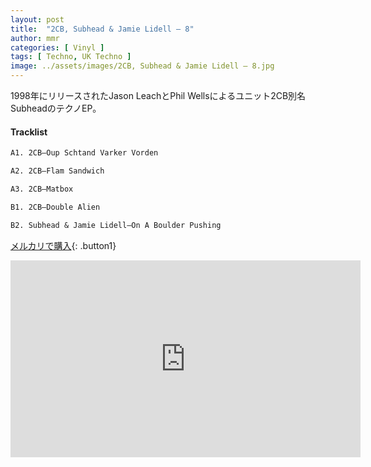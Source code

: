 ```yaml
---
layout: post
title:  "2CB, Subhead & Jamie Lidell – 8"
author: mmr
categories: [ Vinyl ]
tags: [ Techno, UK Techno ]
image: ../assets/images/2CB, Subhead & Jamie Lidell – 8.jpg
---
```


1998年にリリースされたJason LeachとPhil Wellsによるユニット2CB別名SubheadのテクノEP。

#### Tracklist
```md
A1. 2CB–Oup Schtand Varker Vorden

A2. 2CB–Flam Sandwich

A3. 2CB–Matbox

B1. 2CB–Double Alien

B2. Subhead & Jamie Lidell–On A Boulder Pushing
```

[メルカリで購入](https://jp.mercari.com/item/m75324900679?afid=6142608987){: .button1}


<iframe width="560" height="315" src="https://www.youtube.com/embed/6HY3EgIBWXE?si=VzNbn_ZeQnp3AaNa" title="YouTube video player" frameborder="0" allow="accelerometer; autoplay; clipboard-write; encrypted-media; gyroscope; picture-in-picture; web-share" referrerpolicy="strict-origin-when-cross-origin" allowfullscreen></iframe>